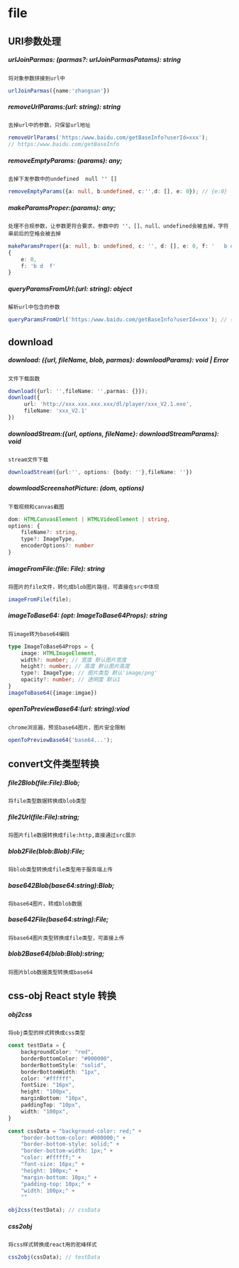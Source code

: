 # file

## URI参数处理

##### urlJoinParmas: (parmas?: urlJoinParmasPatams): string

`将对象参数拼接到url中`

```typescript
urlJoinParmas({name:'zhangsan'})
```

##### removeUrlParams:(url: string): string

`去掉url中的参数，只保留url地址`

```typescript
removeUrlParams('https:/www.baidu.com/getBaseInfo?userId=xxx'); 
// https:/www.baidu.com/getBaseInfo
```

##### removeEmptyParams: (params): any;

`去掉下发参数中的undefined  null '' []`

```typescript
removeEmptyParams({a: null, b:undefined, c:'',d: [], e: 0}); // {e:0}
```

##### makeParamsProper:(params): any;

`处理不合规参数，让参数更符合要求，参数中的 ''、[]、null、undefined会被去掉，字符串前后的空格会被去掉 `

```typescript
makeParamsProper({a: null, b: undefined, c: '', d: [], e: 0, f: '   b d  f  ',})
{
	e: 0,
    f: 'b d  f'
}
```

##### queryParamsFromUrl:(url: string): object

`解析url中包含的参数`

```typescript
queryParamsFromUrl('https:/www.baidu.com/getBaseInfo?userId=xxx'); // {userId:'xxx'}
```

## download

##### download: ({url, fileName, blob, parmas}: downloadParams): void \| Error

`文件下载函数`

```typescript
download({url: '',fileName: '',parmas: {}});
download({
     url: 'http://xxx.xxx.xxx.xxx/dl/player/xxx_V2.1.exe',
     fileName: 'xxx_V2.1'
})
```

##### downloadStream:({url, options, fileName}: downloadStreamParams): void

`stream文件下载`

```typescript
downloadStream({url:'', options: {body: ''},fileName: ''})
```

##### dowmloadScreenshotPicture: (dom, options) 

`下载视频和canvas截图 `

```typescript
dom: HTMLCanvasElement | HTMLVideoElement | string,
options: {
	fileName?: string,
	type?: ImageType,
	encoderOptions?: number
}
```

##### imageFromFile:(file: File): string

`将图片的file文件，转化成blob图片路径，可直接在src中体现`

```typescript
imageFromFile(file);
```

##### imageToBase64: (opt: ImageToBase64Props): string

`将image转为base64编码`

```typescript
type ImageToBase64Props = {
	image: HTMLImageElement,
	width?: number; // 宽度 默认图片宽度
	height?: number; // 高度 默认图片高度
	type?: ImageType; // 图片类型 默认'image/png'
	opacity?: number; // 透明度 默认1
}
imageToBase64({image:imgae})
```

##### openToPreviewBase64:(url: string):viod

`chrome浏览器，预览base64图片，图片安全限制`

```typescript
openToPreviewBase64('base64...');
```

## convert文件类型转换

##### file2Blob(file:File):Blob;

`将file类型数据转换成blob类型`

##### file2Url(file:File):string;

`将图片file数据转换成file:http,直接通过src展示`

##### blob2File(blob:Blob):File;

`将blob类型转换成file类型用于服务端上传`

##### base642Blob(base64:string):Blob;

`将base64图片，转成blob数据`

##### base642File(base64:string):File;

`将base64图片类型转换成file类型，可直接上传`

##### blob2Base64(blob:Blob):string;

`将图片blob数据类型转换成base64`

## css-obj React style 转换

##### obj2css

`将obj类型的样式转换成css类型`

```typescript
const testData = {
    backgroundColor: "red",
    borderBottomColor: "#000000",
    borderBottomStyle: "solid",
    borderBottomWidth: "1px",
    color: "#ffffff",
    fontSize: "16px",
    height: "100px",
    marginBottom: "10px",
    paddingTop: "10px",
    width: "100px",
}

const cssData = "background-color: red;" +
    "border-bottom-color: #000000;" +
    "border-bottom-style: solid;" +
    "border-bottom-width: 1px;" +
    "color: #ffffff;" +
    "font-size: 16px;" +
    "height: 100px;" +
    "margin-bottom: 10px;" +
    "padding-top: 10px;" +
    "width: 100px;" +
    ""

obj2css(testData); // cssData
```

##### css2obj

`将css样式转换成react用的驼峰样式`

```typescript
css2obj(cssData); // testData
```

